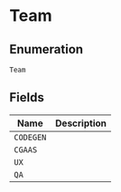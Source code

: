 
# Team

## Enumeration

`Team`

## Fields

| Name | Description |
|  --- | --- |
| `CODEGEN` | <testing> <testing> |
| `CGAAS` | <testing> <testing> |
| `UX` | <testing> <testing> |
| `QA` | <testing> <testing> |

